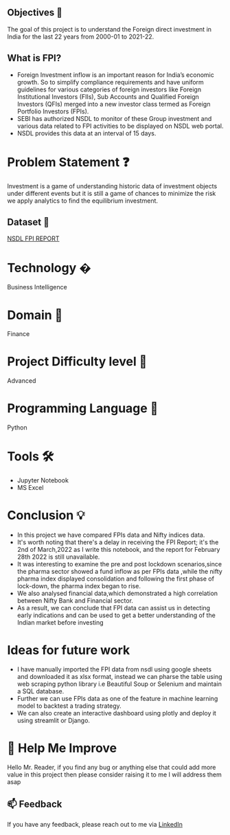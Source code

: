 
## Objectives 🎯

The goal of this project is to understand the Foreign direct 
investment in India for the last 22 years from 2000-01
to 2021-22.

## What is FPI?

- Foreign Investment inflow is an important reason for India’s economic growth. So to simplify compliance requirements and have uniform guidelines for various categories of foreign investors like Foreign Institutional Investors (FIIs), Sub Accounts and Qualified Foreign Investors (QFIs) merged into a new investor class termed as Foreign Portfolio Investors (FPIs).
- SEBI has authorized NSDL to monitor of these Group investment and various data related to FPI activities to be displayed on NSDL web portal.
- NSDL provides this data at an interval of 15 days.

# Problem Statement ❓

Investment is a game of understanding historic data of investment objects under
different events but it is still a game of chances to minimize the risk we apply analytics
to find the equilibrium investment.


## Dataset 📀

[NSDL FPI REPORT](https://www.fpi.nsdl.co.in/web/Default.aspx)


# Technology �

Business Intelligence

# Domain 🏥
Finance

# Project Difficulty level 🥇
Advanced

# Programming Language 🐍
Python


# Tools 🛠
- Jupyter Notebook
- MS Excel


# Conclusion 💡

- In this project we have compared FPIs data and Nifty indices data.
- It's worth noting that there's a delay in receiving the FPI Report; it's the 2nd of March,2022 as I write this notebook, and the report for February 28th 2022 is still unavailable.
- It was interesting to examine the pre and post lockdown scenarios,since the pharma sector showed a fund inflow as per FPIs data ,while the nifty pharma index displayed consolidation and following the first phase of lock-down, the pharma index began to rise.
- We also analysed financial data,which demonstrated a high correlation between Nifty Bank and Financial sector.
- As a result, we can conclude that FPI data can assist us in detecting early indications and can be used to get a better understanding of the Indian market before investing

# Ideas for future work

- I have manually imported the FPI data from nsdl using google sheets and downloaded it as xlsx format, instead we can pharse the table using web scraping python library i.e Beautiful Soup or Selenium and maintain a SQL database.
- Further we can use FPIs data as one of the feature in machine learning model to backtest a trading strategy.
- We can also create an interactive dashboard using plotly and deploy it using streamlit or Django.

# 🎉 Help Me Improve
Hello Mr. Reader, if you find any bug or anything else that could add more value in this project then please consider raising it to me I will address them asap

## 📫 Feedback
If you have any feedback, please reach out to me via [LinkedIn](https://www.linkedin.com/in/abhishekdas09/)
